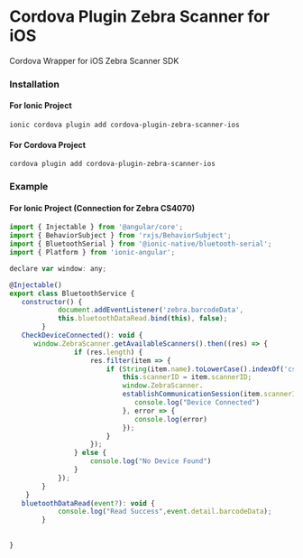 # Cordova Plugin Zebra Scanner for iOS

Cordova Wrapper for iOS Zebra Scanner SDK

### Installation

#### For Ionic Project

```ionic cordova plugin add cordova-plugin-zebra-scanner-ios```

#### For Cordova Project 

```cordova plugin add cordova-plugin-zebra-scanner-ios```


### Example

#### For Ionic Project (Connection for Zebra CS4070)

```jsx
import { Injectable } from '@angular/core';
import { BehaviorSubject } from 'rxjs/BehaviorSubject';
import { BluetoothSerial } from '@ionic-native/bluetooth-serial';
import { Platform } from 'ionic-angular';

declare var window: any;

@Injectable()
export class BluetoothService {
   constructor() {
            document.addEventListener('zebra.barcodeData',
            this.bluetoothDataRead.bind(this), false);
        }
   CheckDeviceConnected(): void {
      window.ZebraScanner.getAvailableScanners().then((res) => {
                if (res.length) {
                    res.filter(item => {
                        if (String(item.name).toLowerCase().indexOf('cs4070') !== -1) {    // Change your Scanner here 
                            this.scannerID = item.scannerID;
                            window.ZebraScanner.
                            establishCommunicationSession(item.scannerID).then(data => {
                               console.log("Device Connected")
                            }, error => {
                               console.log(error)
                            });
                        }
                    });
                } else {
                    console.log("No Device Found")
                }
            });
        }
    }  
   bluetoothDataRead(event?): void {
            console.log("Read Success",event.detail.barcodeData);
        }
        
 
}

```
